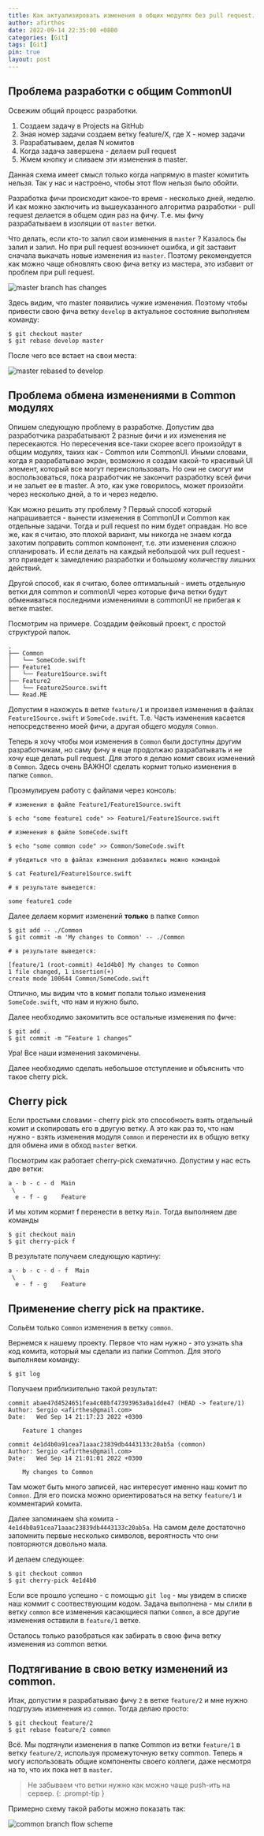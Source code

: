 ```yaml
---
title: Как актуализировать изменения в общих модулях без pull request.
author: afirthes
date: 2022-09-14 22:35:00 +0800
categories: [Git]
tags: [Git]
pin: true
layout: post
---
```


## Проблема разработки с общим CommonUI

Освежим общий процесс разработки.

1. Создаем задачу в Projects на GitHub
2. Зная номер задачи создаем ветку feature/X, где X - номер задачи
3. Разрабатываем, делая N комитов
4. Когда задача завершена - делаем pull request
5. Жмем кнопку и сливаем эти изменения в master.

Данная схема имеет смысл только когда напрямую в master комитить нельзя. Так у нас и настроено, чтобы этот flow нельзя
было обойти.

Разработка фичи происходит какое-то время - несколько дней, неделю. И как можно заключить из вышеуказанного алгоритма
разработки - pull request делается в общем один раз на фичу. Т.е. мы фичу разрабатываем в изоляции от `master` ветки.

Что делать, если кто-то залил свои изменения в `master` ? Казалось бы залил и залил. Но при pull request возникнет
ошибка, и git заставит сначала выкачать новые изменения из `master`. Поэтому рекомендуется как можно чаще обновлять свою
фича ветку из мастера, это избавит от проблем при pull request.

![master branch has changes](/assets/images/master-has-changes.png)

Здесь видим, что master появились чужие изменения. Поэтому чтобы привести свою фича ветку
`develop` в актуальное состояние выполняем команду:

```console
$ git checkout master
$ git rebase develop master
```

После чего все встает на свои места:

![master rebased to develop](/assets/images/mater-rebased.png)

## Проблема обмена изменениями в Common модулях

Опишем следующую проблему в разработке. Допустим два разработчика разрабатывают 2 разные фичи и их изменения не
пересекаются. Но пересечения все-таки скорее всего произойдут в общим модулях, таких как - Common или CommonUI. Иными
словами, когда я разрабатываю экран, возможно я создам какой-то красивый UI элемент, который все могут переиспользовать.
Но они не смогут им воспользоваться, пока разработчик не закончит разработку всей фичи и не зальет ее в master. А это,
как уже говорилось, может произойти через несколько дней, а то и через неделю.

Как можно решить эту проблему ? Первый способ который напрашивается - вынести изменения в CommonUI и Common как
отдельные задачи. Тогда и pull request по ним будет оправдан. Но все же, как я считаю, это плохой вариант, мы никогда не
знаем когда захотим поправить common компонент, т.е. эти изменения сложно спланировать. И если делать на каждый
небольшой чих pull request - это приведет к замедлению разработки и большому количеству лишних действий.

Другой способ, как я считаю, более оптимальный - иметь отдельную ветки для common и commonUI через которые фича ветки
будут обмениваться последними изменениями в commonUI не прибегая к ветке master.

Посмотрим на примере. Создадим фейковый проект, с простой структурой папок.

```console
.
├── Common
│   └── SomeCode.swift
├── Feature1
│   └── Feature1Source.swift
├── Feature2
│   └── Feature2Source.swift
└── Read.ME
```

Допустим я нахожусь в ветке `feature/1` и произвел изменения в файлах `Feature1Source.swift` и `SomeCode.swift`. Т.е.
Часть изменения касается непосредственно моей фичи, а другая общего модуля `Common`.

Теперь я хочу чтобы мои изменения в `Common` были доступны другим разработчикам, но саму фичу я еще продолжаю
разрабатывать и не хочу еще делать pull request. Для этого я делаю комит своих изменений в `Common`. Здесь очень ВАЖНО!
сделать кормит только изменения в папке `Common`.

Проэмулируем работу с файлами через консоль:

```console
# изменения в файле Feature1/Feature1Source.swift

$ echo "some feature1 code" >> Feature1/Feature1Source.swift

# изменения в файле SomeCode.swift

$ echo "some common code" >> Common/SomeCode.swift

# убедиться что в файлах изменения добавились можно командой

$ cat Feature1/Feature1Source.swift

# в результате выведется:

some feature1 code
```

Далее делаем кормит изменений **только** в папке `Common`

```console
$ git add -- ./Common
$ git commit -m 'My changes to Common' -- ./Common

# в результате выведется:

[feature/1 (root-commit) 4e1d4b0] My changes to Common
1 file changed, 1 insertion(+)
create mode 100644 Common/SomeCode.swift
```

Отлично, мы видим что в комит попали только изменения `SomeCode.swift`, что нам и нужно было.

Далее необходимо закомитить все остальные изменения по фиче:

```console
$ git add .
$ git commit -m “Feature 1 changes”
```

Ура! Все наши изменения закомичены.

Далее необходимо сделать небольшое отступление и объяснить что такое cherry pick.

## Cherry pick

Если простыми словами - cherry pick это способность взять отдельный комит и скопировать его в другую ветку. А это как раз
то, что нам нужно - взять изменения модуля `Common` и перенести их в общую ветку для обмена ими в обход `master` ветки.

Посмотрим как работает cherry-pick схематично. Допустим у нас есть две ветки:

```console
a - b - c - d  Main
 \
  e - f - g    Feature
```

И мы хотим кормит f перенести в ветку `Main`. Тогда выполняем две команды

```console
$ git checkout main
$ git cherry-pick f
```

В результате получаем следующую картину:

```console
a - b - c - d - f  Main
 \
  e - f - g    Feature
```

## Применение cherry pick на практике.

Сольём только `Common` изменения в ветку `common`.

Вернемся к нашему проекту. Первое что нам нужно - это узнать sha код комита, который мы сделали из папки Common. Для
этого выполняем команду:

```console
$ git log
```

Получаем приблизительно такой результат:

```console
commit abae47d4524651fea4c08bf47393963a0a1dde47 (HEAD -> feature/1)
Author: Sergio <afirthes@gmail.com>
Date:   Wed Sep 14 21:17:23 2022 +0300

    Feature 1 changes

commit 4e1d4b0a91cea71aaac23839db4443133c20ab5a (common)
Author: Sergio <afirthes@gmail.com>
Date:   Wed Sep 14 21:01:01 2022 +0300

    My changes to Common

```

Там может быть много записей, нас интересует именно наш комит по `Common`. Для его поиска можно ориентироваться на
ветку `feature/1` и комментарий комита.

Далее запоминаем sha комита - `4e1d4b0a91cea71aaac23839db4443133c20ab5a`. На самом деле достаточно запомнить первые
несколько символов, вероятность что они повторяются довольно мала.

И делаем следующее:

```console
$ git checkout common
$ git cherry-pick 4e1d4b0
```

Если все прошло успешно - с помощью `git log` - мы увидем в списке наш коммит с соотвествующим кодом. Задача выполнена -
мы слили в ветку `common` все изменения касающиеся папки `Common`, а все другие изменения оставили в `feature/1` ветке.

Осталось только разобраться как забирать в свою фича ветку изменения из common ветки.

## Подтягивание в свою ветку изменений из common.

Итак, допустим я разрабатываю фичу `2` в ветке `feature/2` и мне нужно подгрузиь изменения из `common`. Тогда делаю
просто:

```console
$ git checkout feature/2
$ git rebase feature/2 common
```

Всё. Мы подтянули изменения в папке Common из ветки `feature/1` в ветку `feature/2`, используя промежуточную ветку
common. Теперь я могу использовать общие компоненты своего коллеги, даже несмотря на то, что их пока нет в `master`.

> Не забываем что ветки нужно как можно чаще push-ить на сервер.
{: .prompt-tip }

Примерно схему такой работы можно показать так:

![common branch flow scheme](/assets/images/common-flow-scheme.png)




